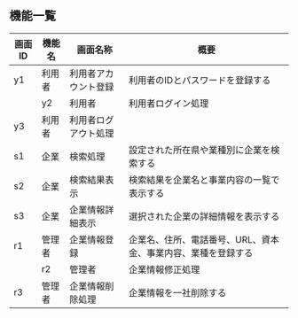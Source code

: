 ## 機能一覧
| 画面ID | 機能名  | 画面名称 | 概要         |
| ------ | ------ | -------- | ------------ |
| y1     |利用者   | 利用者アカウント登録  | 利用者のIDとパスワードを登録する |
​| y2     |利用者   | 利用者ログイン処理  | 入力された利用者のIDとパスワードを識別する |
| y3     |利用者   | 利用者ログアウト処理  |  |
| s1     |企業   | 検索処理  | 設定された所在県や業種別に企業を検索する |
| s2     |企業   | 検索結果表示  | 検索結果を企業名と事業内容の一覧で表示する |
| s3     |企業   | 企業情報詳細表示  | 選択された企業の詳細情報を表示する |
| r1     |管理者   | 企業情報登録  | 企業名、住所、電話番号、URL、資本金、事業内容、業種を登録する |
​| r2     |管理者   | 企業情報修正処理  | 企業の必要個所を修正する |
| r3     |管理者  |企業情報削除処理  | 企業情報を一社削除する |
